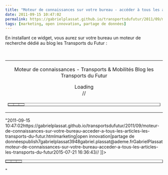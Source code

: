 ```yaml
---
title: "Moteur de connaissances sur votre bureau - accéder à tous les articles Les Transports du Futur"
date: 2011-09-15 10:47:02
permalink: https://gabrielplassat.github.io/transportsdufutur/2011/09/moteur-de-connaissances-sur-votre-bureau-acceder-a-tous-les-articles-les-transports-du-futur.html
tags: [marketing, open innovation, partage de données]
---
```


<p>En installant ce widget, vous aurez sur votre bureau un moteur de recherche dédié au blog les Transports du Futur :</p> <p> </p> <table align="center" border="0"> <tbody> <tr> <td align="center" valign="middle"> <p class="MsoNormal">Moteur de connaissances - Transports & Mobilités Blog les Transports du Futur</p> <div id="cse-search-form" style="width: 100%">Loading</div>  // <![CDATA[  google.load('search', '1', {language : 'fr'}); google.setOnLoadCallback(function() { var customSearchControl = new google.search.CustomSearchControl('014837645704991177296:zjya10zvprm'); customSearchControl.setResultSetSize(google.search.Search.FILTERED_CSE_RESULTSET); var options = new google.search.DrawOptions(); options.enableSearchboxOnly(http://www.google.fr/cse?cx=014837645704991177296:zjya10zvprm", null, true) customSearchControl.draw('cse-search-form', options) }, true) // ]]> </td> </tr> <tr> <td align=""center""> <table border=""0"" cellpadding=""0"" cellspacing=""0"" style=""cursor: pointer"" width=""100%""> <tbody> <tr> <td><img alt="""" border=""0"" height=""36"" src=""/wp-content/uploads/sites/6/2011/09/moteurdeconnaissancessurvotrebureauaccdertouslesarticleslestransportsdufutur.gif"" width=""11"" /></td> <td align=""center"" height=""36"" width=""100%""><img alt="""" border=""0"" height=""36"" src=""/wp-content/uploads/sites/6/2011/09/moteurdeconnaissancessurvotrebureauaccdertouslesarticleslestransportsdufutur-1.gif"" width=""145"" /></td> <td><img alt="""" border=""0"" height=""36"" src=""/wp-content/uploads/sites/6/2011/09/moteurdeconnaissancessurvotrebureauaccdertouslesarticleslestransportsdufutur-2.gif"" width=""9"" /></td> </tr> </tbody> </table> </td> </tr> </tbody> </table>"2011-09-15 10:47:02https://gabrielplassat.github.io/transportsdufutur/2011/09/moteur-de-connaissances-sur-votre-bureau-acceder-a-tous-les-articles-les-transports-du-futur.htmlmarketing|open innovation|partage de donnéespublish7gabrielplassat3948gabriel.plassat@ademe.frGabrielPlassatmoteur-de-connaissances-sur-votre-bureau-acceder-a-tous-les-articles-les-transports-du-futur2015-07-21 16:36:43// ]]> </td> </tr> <tr> <td align=""center""> <table border=""0"" cellpadding=""0"" cellspacing=""0"" style=""cursor: pointer"" width=""100%""> <tbody> <tr> <td><img alt="""" border=""0"" height=""36"" src=""/wp-content/uploads/sites/6/2011/09/moteurdeconnaissancessurvotrebureauaccdertouslesarticleslestransportsdufutur.gif"" width=""11"" /></td> <td align=""center"" height=""36"" width=""100%""><img alt="""" border=""0"" height=""36"" src=""/wp-content/uploads/sites/6/2011/09/moteurdeconnaissancessurvotrebureauaccdertouslesarticleslestransportsdufutur-1.gif"" width=""145"" /></td> <td><img alt="""" border=""0"" height=""36"" src=""/wp-content/uploads/sites/6/2011/09/moteurdeconnaissancessurvotrebureauaccdertouslesarticleslestransportsdufutur-2.gif"" width=""9"" /></td> </tr> </tbody> </table> </td> </tr> </tbody> </table>"
